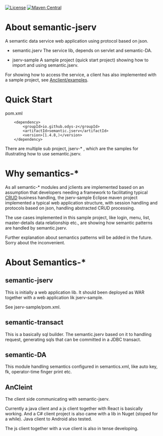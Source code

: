 [![License](http://img.shields.io/:license-apache-blue.svg)](http://www.apache.org/licenses/LICENSE-2.0.html)
[![Maven Central](https://maven-badges.herokuapp.com/maven-central/io.github.odys-z/semantic.jserv/badge.svg)](https://maven-badges.herokuapp.com/maven-central/io.github.odys-z/semantic.jserv/)

# About semantic-jserv
A semantic data service web application using protocol based on json.

- semantic.jserv
The service lib, depends on servlet and semantic-DA.

- jserv-sample
A sample project (quick start project) showing how to import and using semantic.jserv.

For showing how to access the service, a client has also implemented with a sample project, see [Anclient/examples](https://github.com/odys-z/Anclient/tree/master/examples).

# Quick Start

pom.xml

~~~
    <dependency>
        <groupId>io.github.odys-z</groupId>
        <artifactId>semantic.jserv</artifactId>
        <version>[1.4.8,)</version>
    </dependency>
~~~

There are multiple sub project, jserv-* , which are the samples for illustrating
how to use semantic.jserv.

# Why semantics-*
As all semantic-* modules and jclients are implemented based on an assumption that developers needing a framework to facilitating typical [CRUD](https://en.wikipedia.org/wiki/Create,_read,_update_and_delete) business handling, the jserv-sample Eclipse maven project implemented a typical web application structure, with session handling and protocols based on json, handling abstracted CRUD processing.

The use cases implemented in this sample project, like login, menu, list, master-details data relationship etc., are showing how semantic patterns are handled by semantic.jserv.

Further explanation about semantics patterns will be added in the future. Sorry about the inconvenient.

# About Semantics-*

## semantic-jserv

This is initially a web application lib. It should been deployed as WAR together with a web application lik jserv-sample.

See jserv-sample/pom.xml.

## semantic-transact

This is a basically sql builder. The semantic.jserv based on it to handling request, generating sqls that can be committed in a JDBC transact.

## semantic-DA

This module handling semantics configured in semantics.xml, like auto key, fk, operator-time finger print etc.

## AnCleint

The client side communicating with semantic-jserv.

Currently a java client and a js client together with React is basically working. And a C# client project is also came with a lib in Nuget (stoped for a while). Java client to Android also tested.

The js client together with a vue client is also in tense developing.
